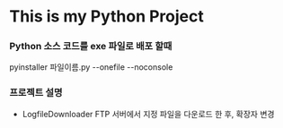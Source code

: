 # This is my Python Project

### Python 소스 코드를 exe 파일로 배포 할때
pyinstaller 파일이름.py --onefile --noconsole


### 프로젝트 설명
- LogfileDownloader
  FTP 서버에서 지정 파일을 다운로드 한 후, 확장자 변경
   
